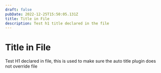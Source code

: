 ```yaml
---
draft: false
pubDate: 2022-12-25T15:50:05.131Z
title: Title in File
description: Test h1 title declared in the file
---
```


# Title in File

Test H1 declared in file, this is used to make sure the auto title plugin does not override file